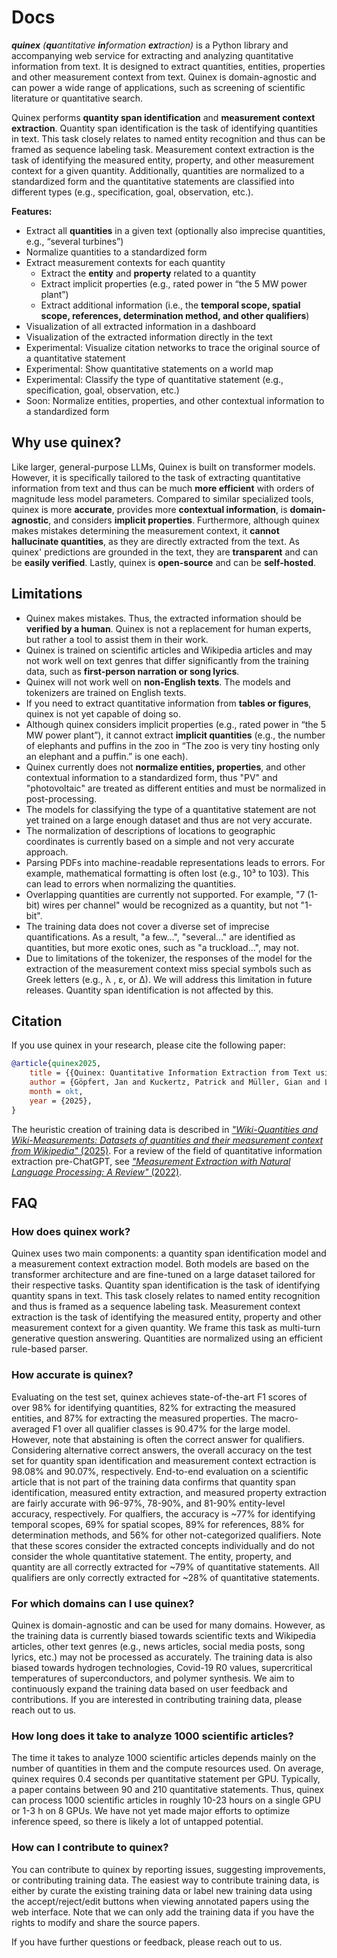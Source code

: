 # Docs

***quinex*** *(**qu**antitative **in**formation **ex**traction)* is a Python library and accompanying web service for extracting and analyzing quantitative information from text. It is designed to extract quantities, entities, properties and other measurement context from text. Quinex is domain-agnostic and can power a wide range of applications, such as screening of scientific literature or quantitative search.

Quinex performs **quantity span identification** and **measurement context extraction**. Quantity span identification is the task of identifying quantities in text. This task closely relates to named entity recognition and thus can be framed as sequence labeling task. Measurement context extraction is the task of identifying the measured entity, property, and other measurement context for a given quantity. Additionally, quantities are normalized to a standardized form and the quantitative statements are classified into different types (e.g., specification, goal, observation, etc.).

**Features:**
- Extract all **quantities** in a given text (optionally also imprecise quantities, e.g., “several turbines”)
- Normalize quantities to a standardized form
- Extract measurement contexts for each quantity
    - Extract the **entity** and **property** related to a quantity
    - Extract implicit properties (e.g., rated power in “the 5 MW power plant”)
    - Extract additional information (i.e., the **temporal scope, spatial scope, references, determination method, and other qualifiers**)
- Visualization of all extracted information in a dashboard
- Visualization of the extracted information directly in the text
- Experimental: Visualize citation networks to trace the original source of a quantitative statement
- Experimental: Show quantitative statements on a world map
- Experimental: Classify the type of quantitative statement (e.g., specification, goal, observation, etc.)
- Soon: Normalize entities, properties, and other contextual information to a standardized form


## Why use quinex?

Like larger, general-purpose LLMs, Quinex is built on transformer models. However, it is specifically tailored to the task of extracting quantitative information from text and thus can be much **more efficient** with orders of magnitude less model parameters. Compared to similar specialized tools, quinex is more **accurate**, provides more **contextual information**, is **domain-agnostic**, and considers **implicit properties**. Furthermore, although quinex makes mistakes determining the measurement context, it **cannot hallucinate quantities**, as they are directly extracted from the text. As quinex' predictions are grounded in the text, they are **transparent** and can be **easily verified**. Lastly, quinex is **open-source** and can be **self-hosted**.


## Limitations

* Quinex makes mistakes. Thus, the extracted information should be **verified by a human**. Quinex is not a replacement for human experts, but rather a tool to assist them in their work.
* Quinex is trained on scientific articles and Wikipedia articles and may not work well on text genres that differ significantly from the training data, such as **first-person narration or song lyrics**. 
* Quinex will not work well on **non-English texts**. The models and tokenizers are trained on English texts.
* If you need to extract quantitative information from **tables or figures**, quinex is not yet capable of doing so.
* Although quinex considers implicit properties (e.g., rated power in “the 5 MW power plant”), it cannot extract **implicit quantities** (e.g., the number of elephants and puffins in the zoo in “The zoo is very tiny hosting only an elephant and a puffin.” is one each). 
* Quinex currently does not **normalize entities, properties**, and other contextual information to a standardized form, thus "PV" and "photovoltaic" are treated as different entities and must be normalized in post-processing.
* The models for classifying the type of a quantitative statement are not yet trained on a large enough dataset and thus are not very accurate.
* The normalization of descriptions of locations to geographic coordinates is currently based on a simple and not very accurate approach.
* Parsing PDFs into machine-readable representations leads to errors. For example, mathematical formatting is often lost (e.g., 10³ to 103). This can lead to errors when normalizing the quantities.
* Overlapping quantities are currently not supported. For example, "7 (1-bit) wires per channel" would be recognized as a quantity, but not "1-bit".
* The training data does not cover a diverse set of imprecise quantifications. As a result, "a few...", "several..." are identified as quantities, but more exotic ones, such as "a truckload...",  may not.
* Due to limitations of the tokenizer, the responses of the model for the extraction of the measurement context miss special symbols such as Greek letters (e.g., λ , ε, or ∆). We will address this limitation in future releases. Quantity span identification is not affected by this.

## Citation
If you use quinex in your research, please cite the following paper:

```bibtex
@article{quinex2025,
    title = {{Quinex: Quantitative Information Extraction from Text using Open and Lightweight LLMs}},	
    author = {Göpfert, Jan and Kuckertz, Patrick and Müller, Gian and Lütz, Luna and Körner, Celine and Khuat, Hang and Stolten, Detlef and Weinand, Jann M.},
    month = okt,
    year = {2025},
}
```

The heuristic creation of training data is described in [*"Wiki-Quantities and Wiki-Measurements: Datasets of quantities and their measurement context from Wikipedia"* (2025)](https://doi.org/10.1038/s41597-025-05499-3). For a review of the field of quantitative information extraction pre-ChatGPT, see [*"Measurement Extraction with Natural Language Processing: A Review"* (2022)](https://doi.org/10.18653/v1/2022.findings-emnlp.161).


## FAQ
### How does quinex work?
Quinex uses two main components: a quantity span identification model and a measurement context extraction model. Both models are based on the transformer architecture and are fine-tuned on a large dataset tailored for their respective tasks. Quantity span identification is the task of identifying quantity spans in text. This task closely relates to named entity recognition and thus is framed as a sequence labeling task. Measurement context extraction is the task of identifying the measured entity, property and other measurement context for a given quantity. We frame this task as multi-turn generative question answering. Quantities are normalized using an efficient rule-based parser.

### How accurate is quinex?
Evaluating on the test set, quinex achieves state-of-the-art F1 scores of over 98% for identifying quantities, 82% for extracting the measured entities, and 87% for extracting the measured properties. The macro-averaged F1 over all qualifier classes is 90.47% for the large model. However, note that abstaining is often the correct answer for qualifiers. Considering alternative correct answers, the overall accuracy on the test set for quantity span identification and measurement context ectraction is 98.08% and 90.07%, respectively. End-to-end evaluation on a scientific article that is not part of the training data confirms that quantity span identification, measured entity extraction, and measured property extraction are fairly accurate with 96-97%, 78-90%, and 81-90% entity-level accuracy, respectively. For qualfiers, the accuracy is ~77% for identifying temporal scopes, 69% for spatial scopes, 89% for references, 88% for determination methods, and 56% for other not-categorized qualifiers. Note that these scores consider the extracted concepts individually and do not consider the whole quantitative statement. The entity, property, and quantity are all correctly extracted for ~79% of quantitative statements. All qualifiers are only correctly extracted for ~28% of quantitative statements.

### For which domains can I use quinex?
Quinex is domain-agnostic and can be used for many domains. However, as the training data is currently biased towards scientific texts and Wikipedia articles, other text genres (e.g., news articles, social media posts, song lyrics, etc.) may not be processed as accurately. The training data is also biased towards hydrogen technologies, Covid-19 R0 values, supercritical temperatures of superconductors, and polymer synthesis. We aim to continuously expand the training data based on user feedback and contributions. If you are interested in contributing training data, please reach out to us.

### How long does it take to analyze 1000 scientific articles?
The time it takes to analyze 1000 scientific articles depends mainly on the number of quantities in them and the compute resources used. On average, quinex requires 0.4 seconds per quantitative statement per GPU. Typically, a paper contains between 90 and 210 quantitative statements. Thus, quinex can process 1000 scientific articles in roughly 10-23 hours on a single GPU or 1-3 h on 8 GPUs. We have not yet made major efforts to optimize inference speed, so there is likely a lot of untapped potential.

### How can I contribute to quinex?
You can contribute to quinex by reporting issues, suggesting improvements, or contributing training data. The easiest way to contribute training data, is either by curate the existing training data or label new training data using the accept/reject/edit buttons when viewing annotated papers using the web interface. Note that we can only add the training data if you have the rights to modify and share the source papers.


If you have further questions or feedback, please reach out to us.